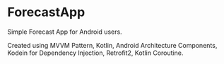 # ForecastApp
Simple Forecast App for Android users.

Created using MVVM Pattern, Kotlin, Android Architecture Components, Kodein for Dependency Injection, Retrofit2, Kotlin Coroutine.
